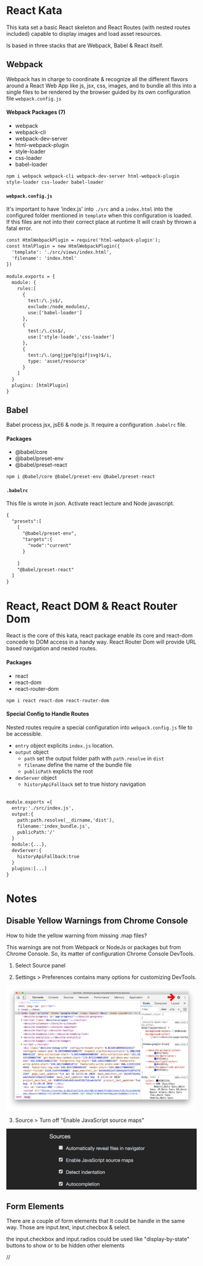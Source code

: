 # React Kata
This kata set a basic React skeleton and React Routes (with nested routes included) capable to display images and load asset resources.

Is based in three stacks that are Webpack, Babel & React itself.

## Webpack
Webpack has in charge to coordinate & recognize all the different flavors around a React Web App like js, jsx, css, images, and to bundle all this into a single files to be rendered by the browser guided by its own configuration file `webpack.config.js`

#### Webpack Packages (7)
* webpack
* webpack-cli
* webpack-dev-server
* html-webpack-plugin
* style-loader
* css-loader
* babel-loader

~~~
npm i webpack webpack-cli webpack-dev-server html-webpack-plugin style-loader css-loader babel-loader
~~~

#### `webpack.config.js`
It's important to have 'index.js' into `./src` and a `index.html` into the configured folder mentioned in `template` when this configuration is loaded. If this files are not into their correct place at runtime It will crash by thrown a fatal error.
~~~
const HtmlWebpackPlugin = require('html-webpack-plugin');
const htmlPlugin = new HtmlWebpackPlugin({
  'template': './src/views/index.html',
  'filename': 'index.html'
})

module.exports = {
  module: {
    rules:[
      {
        test:/\.js$/,
        exclude:/node_modules/,
        use:['babel-loader']
      },
      {
        test:/\.css$/,
        use:['style-loade','css-loader']
      },
      {
        test:/\.(png|jpe?g|gif|svg)$/i,
        type: 'asset/resource'
      }
    ]
  }
  plugins: [htmlPlugin]
}
~~~



## Babel
Babel process jsx, jsE6 & node js. It require a configuration `.babelrc` file.

#### Packages
* @babel/core
* @babel/preset-env
* @babel/preset-react

~~~
npm i @babel/core @babel/preset-env @babel/preset-react
~~~

#### `.babelrc`
This file is wrote in json. Activate react lecture and Node javascript.
~~~
{
  "presets":[
    [
      "@babel/preset-env",
      "targets":{
        "node":"current"
      }

    ]
    "@babel/preset-react"
  ]
}
~~~



# React, React DOM & React Router Dom
React is the core of this kata, react package enable its core and react-dom concede to DOM access in a handy way. React Router Dom will provide URL based navigation and nested routes.

#### Packages
* react
* react-dom
* react-router-dom

~~~
npm i react react-dom react-router-dom
~~~

#### Special Config to Handle Routes
Nested routes require a special configuration into `webpack.config.js` file to be accessible.

* `entry` object explicits `index.js` location.
* `output` object
  - `path` set the output folder path with `path.resolve` in `dist`
  - `filename` define the name of the bundle file
  - `publicPath` explicts the root
* `devServer` object
  - `historyApiFallback` set to true history navigation

~~~

module.exports ={
  entry:'./src/index.js',
  output:{
    path:path.resolve(__dirname,'dist'),
    filename:'index_bundle.js',
    publicPath:'/'
  }
  module:{...},
  devServer:{
    historyApiFallback:true
  }
  plugins:[...]
}

~~~





# Notes

## Disable Yellow Warnings from Chrome Console
How to hide the yellow warning from missing .map files?

This warnings are not from Webpack or NodeJs or packages but from Chrome Console. So, its matter of configuration Chrome Console DevTools.

1. Select Source panel

2. Settings > Preferences contains many options for customizing DevTools.

![Chrome Console Settings](chrome-settings.png)

3. Source > Turn off "Enable JavaScript source maps"

![Source Settings](source-checkbox.png)




## Form Elements
There are a couple of form elements that It could be handle in the same way. Those are input.text, input.checbox & select.

the input.checkbox and input.radios could be used like "display-by-state" buttons to show or to be hidden other elements

























//
